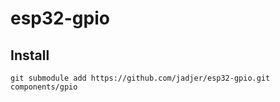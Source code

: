 # esp32-gpio

## Install

```
git submodule add https://github.com/jadjer/esp32-gpio.git components/gpio
```
